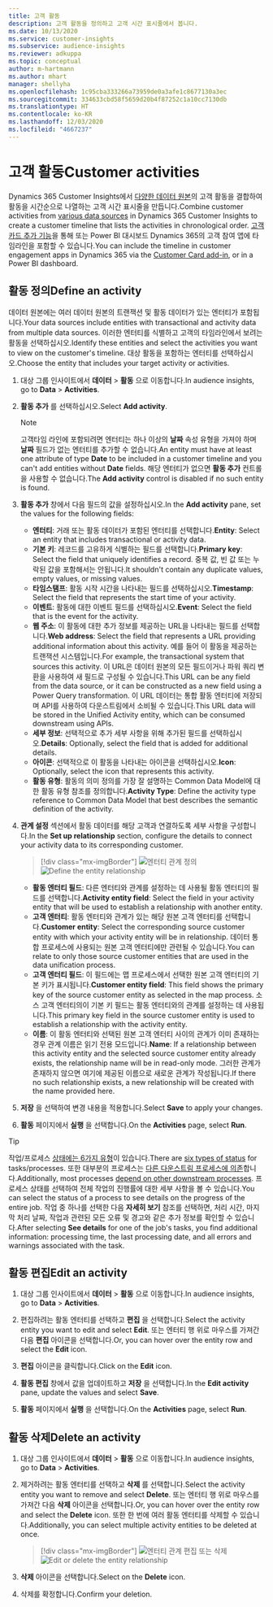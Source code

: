 ```yaml
---
title: 고객 활동
description: 고객 활동을 정의하고 고객 시간 표시줄에서 봅니다.
ms.date: 10/13/2020
ms.service: customer-insights
ms.subservice: audience-insights
ms.reviewer: adkuppa
ms.topic: conceptual
author: m-hartmann
ms.author: mhart
manager: shellyha
ms.openlocfilehash: 1c95cba333266a73959de0a3afe1c8677130a3ec
ms.sourcegitcommit: 334633cbd58f5659d20b4f87252c1a10cc7130db
ms.translationtype: HT
ms.contentlocale: ko-KR
ms.lasthandoff: 12/03/2020
ms.locfileid: "4667237"
---
```

# <a name="customer-activities"></a><span data-ttu-id="e44c8-103">고객 활동</span><span class="sxs-lookup"><span data-stu-id="e44c8-103">Customer activities</span></span>

<span data-ttu-id="e44c8-104">Dynamics 365 Customer Insights에서 [다양한 데이터 원본](data-sources.md)의 고객 활동을 결합하여 활동을 시간순으로 나열하는 고객 시간 표시줄을 만듭니다.</span><span class="sxs-lookup"><span data-stu-id="e44c8-104">Combine customer activities from [various data sources](data-sources.md) in Dynamics 365 Customer Insights to create a customer timeline that lists the activities in chronological order.</span></span> <span data-ttu-id="e44c8-105">[고객 카드 추가 기능](customer-card-add-in.md)을 통해 또는 Power BI 대시보드 Dynamics 365의 고객 참여 앱에 타임라인을 포함할 수 있습니다.</span><span class="sxs-lookup"><span data-stu-id="e44c8-105">You can include the timeline in customer engagement apps in Dynamics 365 via the [Customer Card add-in](customer-card-add-in.md), or in a Power BI dashboard.</span></span>

## <a name="define-an-activity"></a><span data-ttu-id="e44c8-106">활동 정의</span><span class="sxs-lookup"><span data-stu-id="e44c8-106">Define an activity</span></span>

<span data-ttu-id="e44c8-107">데이터 원본에는 여러 데이터 원본의 트랜잭션 및 활동 데이터가 있는 엔터티가 포함됩니다.</span><span class="sxs-lookup"><span data-stu-id="e44c8-107">Your data sources include entities with transactional and activity data from multiple data sources.</span></span> <span data-ttu-id="e44c8-108">이러한 엔터티를 식별하고 고객의 타임라인에서 보려는 활동을 선택하십시오.</span><span class="sxs-lookup"><span data-stu-id="e44c8-108">Identify these entities and select the activities you want to view on the customer's timeline.</span></span> <span data-ttu-id="e44c8-109">대상 활동을 포함하는 엔터티를 선택하십시오.</span><span class="sxs-lookup"><span data-stu-id="e44c8-109">Choose the entity that includes your target activity or activities.</span></span>

1. <span data-ttu-id="e44c8-110">대상 그룹 인사이트에서 **데이터** > **활동** 으로 이동합니다.</span><span class="sxs-lookup"><span data-stu-id="e44c8-110">In audience insights, go to **Data** > **Activities**.</span></span>

1. <span data-ttu-id="e44c8-111">**활동 추가** 를 선택하십시오.</span><span class="sxs-lookup"><span data-stu-id="e44c8-111">Select **Add activity**.</span></span>

   > [!NOTE]
   > <span data-ttu-id="e44c8-112">고객타임 라인에 포함되려면 엔터티는 하나 이상의 **날짜** 속성 유형을 가져야 하며 **날짜** 필드가 없는 엔터티를 추가할 수 없습니다.</span><span class="sxs-lookup"><span data-stu-id="e44c8-112">An entity must have at least one attribute of type **Date** to be included in a customer timeline and you can't add entities without **Date** fields.</span></span> <span data-ttu-id="e44c8-113">해당 엔터티가 없으면 **활동 추가** 컨트롤을 사용할 수 없습니다.</span><span class="sxs-lookup"><span data-stu-id="e44c8-113">The **Add activity** control is disabled if no such entity is found.</span></span>

1. <span data-ttu-id="e44c8-114">**활동 추가** 창에서 다음 필드의 값을 설정하십시오.</span><span class="sxs-lookup"><span data-stu-id="e44c8-114">In the **Add activity** pane, set the values for the following fields:</span></span>

   - <span data-ttu-id="e44c8-115">**엔터티**: 거래 또는 활동 데이터가 포함된 엔터티를 선택합니다.</span><span class="sxs-lookup"><span data-stu-id="e44c8-115">**Entity**: Select an entity that includes transactional or activity data.</span></span>
   - <span data-ttu-id="e44c8-116">**기본 키**: 레코드를 고유하게 식별하는 필드를 선택합니다.</span><span class="sxs-lookup"><span data-stu-id="e44c8-116">**Primary key**: Select the field that uniquely identifies a record.</span></span> <span data-ttu-id="e44c8-117">중복 값, 빈 값 또는 누락된 값을 포함해서는 안됩니다.</span><span class="sxs-lookup"><span data-stu-id="e44c8-117">It shouldn't contain any duplicate values, empty values, or missing values.</span></span>
   - <span data-ttu-id="e44c8-118">**타임스탬프**: 활동 시작 시간을 나타내는 필드를 선택하십시오.</span><span class="sxs-lookup"><span data-stu-id="e44c8-118">**Timestamp**: Select the field that represents the start time of your activity.</span></span>
   - <span data-ttu-id="e44c8-119">**이벤트**: 활동에 대한 이벤트 필드를 선택하십시오.</span><span class="sxs-lookup"><span data-stu-id="e44c8-119">**Event**: Select the field that is the event for the activity.</span></span>
   - <span data-ttu-id="e44c8-120">**웹 주소**: 이 활동에 대한 추가 정보를 제공하는 URL을 나타내는 필드를 선택합니다.</span><span class="sxs-lookup"><span data-stu-id="e44c8-120">**Web address**: Select the field that represents a URL providing additional information about this activity.</span></span> <span data-ttu-id="e44c8-121">예를 들어 이 활동을 제공하는 트랜잭션 시스템입니다.</span><span class="sxs-lookup"><span data-stu-id="e44c8-121">For example, the transactional system that sources this activity.</span></span> <span data-ttu-id="e44c8-122">이 URL은 데이터 원본의 모든 필드이거나 파워 쿼리 변환을 사용하여 새 필드로 구성될 수 있습니다.</span><span class="sxs-lookup"><span data-stu-id="e44c8-122">This URL can be any field from the data source, or it can be constructed as a new field using a Power Query transformation.</span></span> <span data-ttu-id="e44c8-123">이 URL 데이터는 통합 활동 엔터티에 저장되며 API를 사용하여 다운스트림에서 소비될 수 있습니다.</span><span class="sxs-lookup"><span data-stu-id="e44c8-123">This URL data will be stored in the Unified Activity entity, which can be consumed downstream using APIs.</span></span>
   - <span data-ttu-id="e44c8-124">**세부 정보**: 선택적으로 추가 세부 사항을 위해 추가된 필드를 선택하십시오.</span><span class="sxs-lookup"><span data-stu-id="e44c8-124">**Details**: Optionally, select the field that is added for additional details.</span></span>
   - <span data-ttu-id="e44c8-125">**아이콘**: 선택적으로 이 활동을 나타내는 아이콘을 선택하십시오.</span><span class="sxs-lookup"><span data-stu-id="e44c8-125">**Icon**: Optionally, select the icon that represents this activity.</span></span>
   - <span data-ttu-id="e44c8-126">**활동 유형**: 활동의 의미 정의를 가장 잘 설명하는 Common Data Model에 대한 활동 유형 참조를 정의합니다.</span><span class="sxs-lookup"><span data-stu-id="e44c8-126">**Activity Type**: Define the activity type reference to Common Data Model that best describes the semantic definition of the activity.</span></span>

1. <span data-ttu-id="e44c8-127">**관계 설정** 섹션에서 활동 데이터를 해당 고객과 연결하도록 세부 사항을 구성합니다.</span><span class="sxs-lookup"><span data-stu-id="e44c8-127">In the **Set up relationship** section, configure the details to connect your activity data to its corresponding customer.</span></span>

   > [!div class="mx-imgBorder"]
   > <span data-ttu-id="e44c8-128">![엔터티 관계 정의](media/activities-entities-define.png "엔터티 관계 정의")</span><span class="sxs-lookup"><span data-stu-id="e44c8-128">![Define the entity relationship](media/activities-entities-define.png "Define the entity relationship")</span></span>

    - <span data-ttu-id="e44c8-129">**활동 엔터티 필드**: 다른 엔터티와 관계를 설정하는 데 사용될 활동 엔터티의 필드를 선택합니다.</span><span class="sxs-lookup"><span data-stu-id="e44c8-129">**Activity entity field**: Select the field in your activity entity that will be used to establish a relationship with another entity.</span></span>
    - <span data-ttu-id="e44c8-130">**고객 엔터티**: 활동 엔터티와 관계가 있는 해당 원본 고객 엔터티를 선택합니다.</span><span class="sxs-lookup"><span data-stu-id="e44c8-130">**Customer entity**: Select the corresponding source customer entity with which your activity entity will be in relationship.</span></span> <span data-ttu-id="e44c8-131">데이터 통합 프로세스에 사용되는 원본 고객 엔터티에만 관련될 수 있습니다.</span><span class="sxs-lookup"><span data-stu-id="e44c8-131">You can relate to only those source customer entities that are used in the data unification process.</span></span>
    - <span data-ttu-id="e44c8-132">**고객 엔터티 필드**: 이 필드에는 맵 프로세스에서 선택한 원본 고객 엔터티의 기본 키가 표시됩니다.</span><span class="sxs-lookup"><span data-stu-id="e44c8-132">**Customer entity field**: This field shows the primary key of the source customer entity as selected in the map process.</span></span> <span data-ttu-id="e44c8-133">소스 고객 엔터티의이 기본 키 필드는 활동 엔터티와의 관계를 설정하는 데 사용됩니다.</span><span class="sxs-lookup"><span data-stu-id="e44c8-133">This primary key field in the source customer entity is used to establish a relationship with the activity entity.</span></span>
    - <span data-ttu-id="e44c8-134">**이름**: 이 활동 엔터티와 선택된 원본 고객 엔터티 사이의 관계가 이미 존재하는 경우 관계 이름은 읽기 전용 모드입니다.</span><span class="sxs-lookup"><span data-stu-id="e44c8-134">**Name**: If a relationship between this activity entity and the selected source customer entity already exists, the relationship name will be in read-only mode.</span></span> <span data-ttu-id="e44c8-135">그러한 관계가 존재하지 않으면 여기에 제공된 이름으로 새로운 관계가 작성됩니다.</span><span class="sxs-lookup"><span data-stu-id="e44c8-135">If there no such relationship exists, a new relationship will be created with the name provided here.</span></span>

1. <span data-ttu-id="e44c8-136">**저장** 을 선택하여 변경 내용을 적용합니다.</span><span class="sxs-lookup"><span data-stu-id="e44c8-136">Select **Save** to apply your changes.</span></span>

1. <span data-ttu-id="e44c8-137">**활동** 페이지에서 **실행** 을 선택합니다.</span><span class="sxs-lookup"><span data-stu-id="e44c8-137">On the **Activities** page, select **Run**.</span></span>

> [!TIP]
> <span data-ttu-id="e44c8-138">작업/프로세스 [상태에는 6가지 유형](system.md#status-types)이 있습니다.</span><span class="sxs-lookup"><span data-stu-id="e44c8-138">There are [six types of status](system.md#status-types) for tasks/processes.</span></span> <span data-ttu-id="e44c8-139">또한 대부분의 프로세스는 [다른 다운스트림 프로세스에 의존](system.md#refresh-policies)합니다.</span><span class="sxs-lookup"><span data-stu-id="e44c8-139">Additionally, most processes [depend on other downstream processes](system.md#refresh-policies).</span></span> <span data-ttu-id="e44c8-140">프로세스 상태를 선택하여 전체 작업의 진행률에 대한 세부 사항을 볼 수 있습니다.</span><span class="sxs-lookup"><span data-stu-id="e44c8-140">You can select the status of a process to see details on the progress of the entire job.</span></span> <span data-ttu-id="e44c8-141">작업 중 하나를 선택한 다음 **자세히 보기** 참조를 선택하면, 처리 시간, 마지막 처리 날짜, 작업과 관련된 모든 오류 및 경고와 같은 추가 정보를 확인할 수 있습니다.</span><span class="sxs-lookup"><span data-stu-id="e44c8-141">After selecting **See details** for one of the job's tasks, you find additional information: processing time, the last processing date, and all errors and warnings associated with the task.</span></span>

## <a name="edit-an-activity"></a><span data-ttu-id="e44c8-142">활동 편집</span><span class="sxs-lookup"><span data-stu-id="e44c8-142">Edit an activity</span></span>

1. <span data-ttu-id="e44c8-143">대상 그룹 인사이트에서 **데이터** > **활동** 으로 이동합니다.</span><span class="sxs-lookup"><span data-stu-id="e44c8-143">In audience insights, go to **Data** > **Activities**.</span></span>

2. <span data-ttu-id="e44c8-144">편집하려는 활동 엔터티를 선택하고 **편집** 을 선택합니다.</span><span class="sxs-lookup"><span data-stu-id="e44c8-144">Select the activity entity you want to edit and select **Edit**.</span></span> <span data-ttu-id="e44c8-145">또는 엔터티 행 위로 마우스를 가져간 다음 **편집** 아이콘을 선택합니다.</span><span class="sxs-lookup"><span data-stu-id="e44c8-145">Or, you can hover over the entity row and select the **Edit** icon.</span></span>

3. <span data-ttu-id="e44c8-146">**편집** 아이콘을 클릭합니다.</span><span class="sxs-lookup"><span data-stu-id="e44c8-146">Click on the **Edit** icon.</span></span>

4. <span data-ttu-id="e44c8-147">**활동 편집** 창에서 값을 업데이트하고 **저장** 을 선택합니다.</span><span class="sxs-lookup"><span data-stu-id="e44c8-147">In the **Edit activity** pane, update the values and select **Save**.</span></span>

5. <span data-ttu-id="e44c8-148">**활동** 페이지에서 **실행** 을 선택합니다.</span><span class="sxs-lookup"><span data-stu-id="e44c8-148">On the **Activities** page, select **Run**.</span></span>

## <a name="delete-an-activity"></a><span data-ttu-id="e44c8-149">활동 삭제</span><span class="sxs-lookup"><span data-stu-id="e44c8-149">Delete an activity</span></span>

1. <span data-ttu-id="e44c8-150">대상 그룹 인사이트에서 **데이터** > **활동** 으로 이동합니다.</span><span class="sxs-lookup"><span data-stu-id="e44c8-150">In audience insights, go to **Data** > **Activities**.</span></span>

2. <span data-ttu-id="e44c8-151">제거하려는 활동 엔터티를 선택하고 **삭제** 를 선택합니다.</span><span class="sxs-lookup"><span data-stu-id="e44c8-151">Select the activity entity you want to remove and select **Delete**.</span></span> <span data-ttu-id="e44c8-152">또는 엔터티 행 위로 마우스를 가져간 다음 **삭제** 아이콘을 선택합니다.</span><span class="sxs-lookup"><span data-stu-id="e44c8-152">Or, you can hover over the entity row and select the **Delete** icon.</span></span> <span data-ttu-id="e44c8-153">또한 한 번에 여러 활동 엔터티를 삭제할 수 있습니다.</span><span class="sxs-lookup"><span data-stu-id="e44c8-153">Additionally, you can select multiple activity entities to be deleted at once.</span></span>
   > [!div class="mx-imgBorder"]
   > <span data-ttu-id="e44c8-154">![엔터티 관계 편집 또는 삭제](media/activities-entities-edit-delete.png "엔터티 관계 편집 또는 삭제")</span><span class="sxs-lookup"><span data-stu-id="e44c8-154">![Edit or delete the entity relationship](media/activities-entities-edit-delete.png "Edit or delete the entity relationship")</span></span>

3. <span data-ttu-id="e44c8-155">**삭제** 아이콘을 선택합니다.</span><span class="sxs-lookup"><span data-stu-id="e44c8-155">Select on the **Delete** icon.</span></span>

4. <span data-ttu-id="e44c8-156">삭제를 확정합니다.</span><span class="sxs-lookup"><span data-stu-id="e44c8-156">Confirm your deletion.</span></span>
